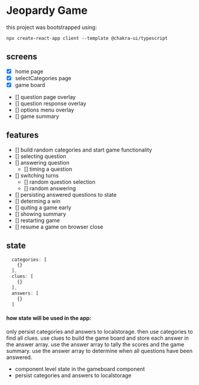 # Jeopardy Game 

this project was bootstrapped using: 

```
npx create-react-app client --template @chakra-ui/typescript
```

## screens
- [x] home page
- [x] selectCategories page
- [x] game board
- [] question page overlay
- [] question response overlay
- [] options menu overlay
- [] game summary

## features
- [] build random categories and start game functionality
- [] selecting question
- [] answering question
  - [] timing a question
- [] switching turns
  - [] random question selection
  - [] random answering
- [] persisting answered questions to state
- [] determing a win
- [] quiting a game early
- [] showing summary
- [] restarting game
- [] resume a game on browser close

## state
```js
  categories: [
    {}
  ],
  clues: [
    {}
  ],
  answers: [
    {}
  ]
```
  #### how state will be used in the app: 
  only persist categories and answers to localstorage. then use categories to find all clues. use clues to build the game board and store each answer in the answer array. use the answer array to tally the scores and the game summary. use the answer array to determine when all questions have been answered. 

  - component level state in the gameboard component 
  - persist categories and answers to localstorage
